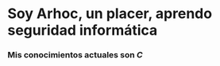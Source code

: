 <div>
  <h1>Soy Arhoc, un placer, aprendo seguridad informática</h1>
</div>
<div>
  <h3>Mis conocimientos actuales son <i>C</i></h3>
</div>
